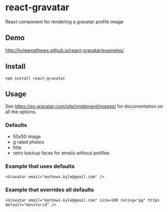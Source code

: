 react-gravatar
==============

React component for rendering a gravatar profile image

## Demo
http://kyleamathews.github.io/react-gravatar/examples/

## Install
`npm install react-gravatar`

## Usage
See https://en.gravatar.com/site/implement/images/ for documentation on
all the options.

### Defaults
* 50x50 image
* g rated photos
* http
* retro backup faces for emails without profiles

### Example that uses defaults
`<Gravatar email="mathews.kyle@gmail.com" />`

### Example that overrides all defaults
`<Gravatar email="mathews.kyle@gmail.com" size=100 rating="pg" https
default="monsterid" />`
